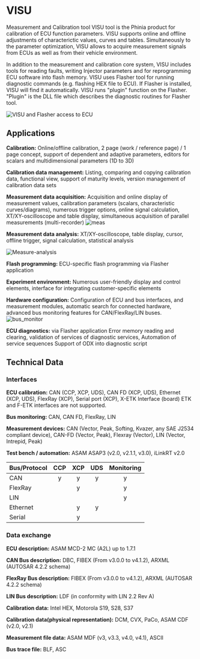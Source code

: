 # VISU
Measurement and Calibration tool
VISU tool is the Phinia product for calibration of ECU function parameters. VISU supports online and offline adjustments of characterictic values, curves and tables. Simultaneously to the parameter optimization, VISU allows to acquire measurement signals from ECUs as well as from their vehicle environment.

In addition to the measurement and calibration core system, VISU includes tools for reading faults, writing Injector parameters and for reprogramming ECU software into flash memory. VISU uses Flasher tool for running diagnostic commands (e.g. flashing HEX file to ECU). If Flasher is installed, VISU will find it automatically. VISU runs "plugin" function on the Flasher. "Plugin" is the DLL file which describes the diagnostic routines for Flasher tool.

<img alt="VISU and Flasher access to ECU" src="https://github.com/user-attachments/assets/5599bc26-3429-4a4f-b6eb-034ca28bd894">

## Applications
**Calibration:** Online/offline calibration, 2 page (work / reference page) / 1 page concept, support of dependent and adaptive parameters, editors for scalars and multidimensional parameters (1D to 3D)

**Calibration data management:** Listing, comparing and copying calibration data, functional view, support of maturity levels, version management of calibration data sets

**Measurement data acquisition:** Acquisition and online display of measurement values, calibration parameters (scalars, characteristic curves/diagrams), numerous trigger options, online signal calculation, XT/XY-oscilloscope and table display, simultaneous acquisition of parallel measurements (multi-recorder)
![meas](https://github.com/user-attachments/assets/06440f60-91b6-4104-9d38-3c445924f755)


**Measurement data analysis:** XT/XY-oscilloscope, table display, cursor, offline trigger, signal calculation, statistical analysis

![Measure-analysis](https://github.com/user-attachments/assets/16602f20-78c8-4a1b-abc2-f5f080774565)


**Flash programming:** ECU-specific flash programming via Flasher application

**Experiment environment:** Numerous user-friendly display and control elements, interface for integrating customer-specific elements

**Hardware configuration:** Configuration of ECU and bus interfaces, and measurement modules, automatic search for connected hardware, advanced bus monitoring features for CAN/FlexRay/LIN buses.
![bus_monitor](https://github.com/user-attachments/assets/c990a3a6-18c0-4e26-8ee9-114f9d6cd99a)


**ECU diagnostics:** via Flasher application Error memory reading and clearing, validation of services of diagnostic services, Automation of service sequences Support of ODX into diagnostic script

## Technical Data

### Interfaces
**ECU calibration:** CAN (CCP, XCP, UDS), CAN FD (XCP, UDS), Ethernet (XCP, UDS), FlexRay (XCP), Serial port (XCP), X-ETK Interface (board)
ETK and F-ETK interfaces are not supported.

**Bus monitoring:** CAN, CAN FD, FlexRay, LIN

**Measurement devices:** CAN (Vector, Peak, Softing, Kvazer, any SAE J2534 compliant device), CAN-FD (Vector, Peak), Flexray (Vector), LIN (Vector, Intrepid, Peak)

**Test bench / automation:** ASAM ASAP3 (v2.0, v2.1.1, v3.0), iLinkRT v2.0

| Bus/Protocol  | CCP  | XCP | UDS | Monitoring |
| :------------ |:---------------:| :-----:| :-----:| :-----:|
| CAN      | y | y | y | y |
| FlexRay  |   | y |   | y |
| LIN      |   |   |   | y |
| Ethernet |   | y | y |   |
| Serial   |   | y |   |   |

### Data exchange
**ECU description:** ASAM MCD-2 MC (A2L) up to 1.7.1

**CAN Bus description:** DBC, FIBEX (From v3.0.0 to v4.1.2), ARXML (AUTOSAR 4.2.2 schema)

**FlexRay Bus description:** FIBEX (From v3.0.0 to v4.1.2), ARXML (AUTOSAR 4.2.2 schema)

**LIN Bus description:** LDF (in conformity with LIN 2.2 Rev A)

**Calibration data:** Intel HEX, Motorola S19, S28, S37

**Calibration data(physical representation):** DCM, CVX, PaCo, ASAM CDF (v2.0, v2.1)

**Measurement file data:** ASAM MDF (v3, v3.3, v4.0, v4.1), ASCII

**Bus trace file:** BLF, ASC

